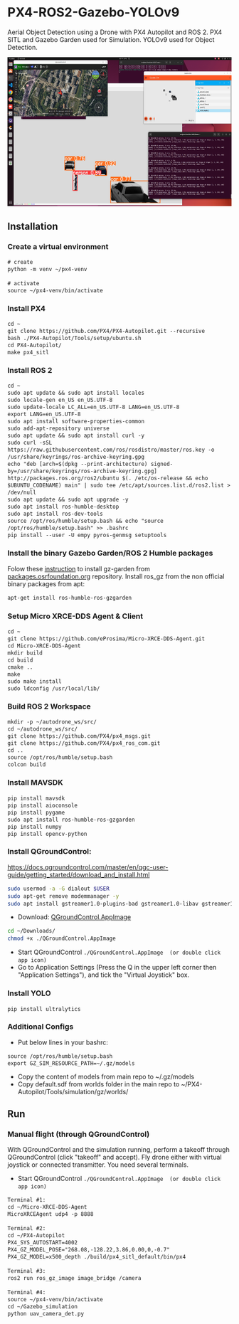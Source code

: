 # PX4-ROS2-Gazebo-YOLOv9
Aerial Object Detection using a Drone with PX4 Autopilot and ROS 2. PX4 SITL and Gazebo Garden used for Simulation. YOLOv9 used for Object Detection.
<p align="center">
  <img src="assets/gazebo_simulation.png" alt="recon" width="600" height="335.25">
</p>

## Installation
### Create a virtual environment
```commandline
# create
python -m venv ~/px4-venv

# activate
source ~/px4-venv/bin/activate
```

### Install PX4
```commandline
cd ~
git clone https://github.com/PX4/PX4-Autopilot.git --recursive
bash ./PX4-Autopilot/Tools/setup/ubuntu.sh
cd PX4-Autopilot/
make px4_sitl
```
### Install ROS 2
```commandline
cd ~
sudo apt update && sudo apt install locales
sudo locale-gen en_US en_US.UTF-8
sudo update-locale LC_ALL=en_US.UTF-8 LANG=en_US.UTF-8
export LANG=en_US.UTF-8
sudo apt install software-properties-common
sudo add-apt-repository universe
sudo apt update && sudo apt install curl -y
sudo curl -sSL https://raw.githubusercontent.com/ros/rosdistro/master/ros.key -o /usr/share/keyrings/ros-archive-keyring.gpg
echo "deb [arch=$(dpkg --print-architecture) signed-by=/usr/share/keyrings/ros-archive-keyring.gpg] http://packages.ros.org/ros2/ubuntu $(. /etc/os-release && echo $UBUNTU_CODENAME) main" | sudo tee /etc/apt/sources.list.d/ros2.list > /dev/null
sudo apt update && sudo apt upgrade -y
sudo apt install ros-humble-desktop
sudo apt install ros-dev-tools
source /opt/ros/humble/setup.bash && echo "source /opt/ros/humble/setup.bash" >> .bashrc
pip install --user -U empy pyros-genmsg setuptools
```
### Install the binary Gazebo Garden/ROS 2 Humble packages
Folow these [instruction](https://gazebosim.org/docs/garden/install_ubuntu#binary-installation-on-ubuntu) to install gz-garden from [packages.osrfoundation.org](https://packages.osrfoundation.org/gazebo/ubuntu/) repository.
Install ros_gz from the non official binary packages from apt:
```sh
apt-get install ros-humble-ros-gzgarden
```
### Setup Micro XRCE-DDS Agent & Client
```commandline
cd ~
git clone https://github.com/eProsima/Micro-XRCE-DDS-Agent.git
cd Micro-XRCE-DDS-Agent
mkdir build
cd build
cmake ..
make
sudo make install
sudo ldconfig /usr/local/lib/
```
### Build ROS 2 Workspace
```commandline
mkdir -p ~/autodrone_ws/src/
cd ~/autodrone_ws/src/
git clone https://github.com/PX4/px4_msgs.git
git clone https://github.com/PX4/px4_ros_com.git
cd ..
source /opt/ros/humble/setup.bash
colcon build
```
### Install MAVSDK
```commandline
pip install mavsdk
pip install aioconsole
pip install pygame
sudo apt install ros-humble-ros-gzgarden
pip install numpy
pip install opencv-python
```
### Install QGroundControl:
https://docs.qgroundcontrol.com/master/en/qgc-user-guide/getting_started/download_and_install.html
```sh
sudo usermod -a -G dialout $USER
sudo apt-get remove modemmanager -y
sudo apt install gstreamer1.0-plugins-bad gstreamer1.0-libav gstreamer1.0-gl -y
```
- Download: [QGroundControl.AppImage](https://d176tv9ibo4jno.cloudfront.net/latest/QGroundControl.AppImage)
```sh
cd ~/Downloads/
chmod +x ./QGroundControl.AppImage
   ```
- Start QGroundControl
`./QGroundControl.AppImage  (or double click app icon)`
- Go to Application Settings (Press the Q in the upper left corner then "Application Settings"), and tick the "Virtual Joystick" box.
### Install YOLO
```commandline
pip install ultralytics
```
### Additional Configs
- Put below lines in your bashrc:
```commandline
source /opt/ros/humble/setup.bash
export GZ_SIM_RESOURCE_PATH=~/.gz/models
```
- Copy the content of models from main repo to ~/.gz/models
- Copy default.sdf from worlds folder in the main repo to ~/PX4-Autopilot/Tools/simulation/gz/worlds/

## Run
### Manual flight (through QGroundControl)
With QGroundControl and the simulation running, perform a takeoff through QGroundControl (click "takeoff" and accept).
Fly drone either with virtual joystick or connected transmitter.
You need several terminals.
  
- Start QGroundControl
`./QGroundControl.AppImage  (or double click app icon)`

```commandline
Terminal #1:
cd ~/Micro-XRCE-DDS-Agent
MicroXRCEAgent udp4 -p 8888

Terminal #2:
cd ~/PX4-Autopilot
PX4_SYS_AUTOSTART=4002 PX4_GZ_MODEL_POSE="268.08,-128.22,3.86,0.00,0,-0.7" PX4_GZ_MODEL=x500_depth ./build/px4_sitl_default/bin/px4

Terminal #3:
ros2 run ros_gz_image image_bridge /camera

Terminal #4:
source ~/px4-venv/bin/activate
cd ~/Gazebo_simulation
python uav_camera_det.py
```
